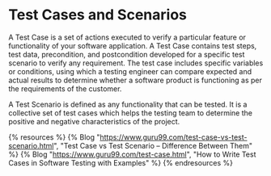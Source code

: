 # Test Cases and Scenarios

A Test Case is a set of actions executed to verify a particular feature or functionality of your software application. A Test Case contains test steps, test data, precondition, and postcondition developed for a specific test scenario to verify any requirement. The test case includes specific variables or conditions, using which a testing engineer can compare expected and actual results to determine whether a software product is functioning as per the requirements of the customer.

A Test Scenario is defined as any functionality that can be tested. It is a collective set of test cases which helps the testing team to determine the positive and negative characteristics of the project.

{% resources %}
  {% Blog "https://www.guru99.com/test-case-vs-test-scenario.html", "Test Case vs Test Scenario – Difference Between Them" %}
  {% Blog "https://www.guru99.com/test-case.html", "How to Write Test Cases in Software Testing with Examples" %}
{% endresources %}